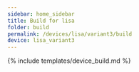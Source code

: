 ```yaml
---
sidebar: home_sidebar
title: Build for lisa
folder: build
permalink: /devices/lisa/variant3/build
device: lisa_variant3
---
```

{% include templates/device_build.md %}
